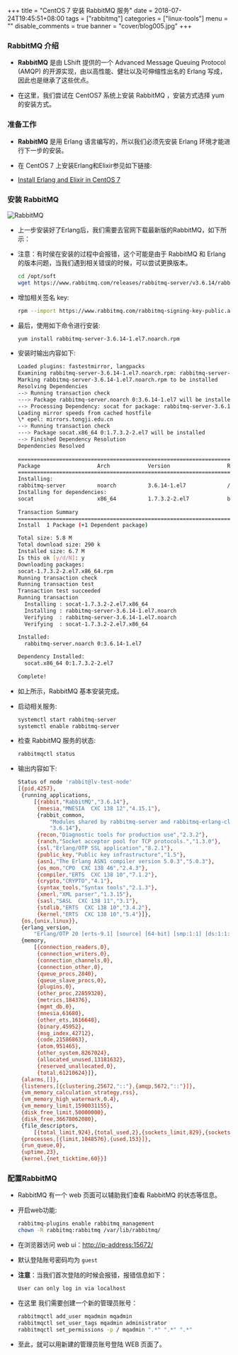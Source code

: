 +++
title = "CentOS 7 安装 RabbitMQ 服务"
date = 2018-07-24T19:45:51+08:00
tags = ["rabbitmq"]
categories = ["linux-tools"]
menu = ""
disable_comments = true
banner = "cover/blog005.jpg"
+++

### RabbitMQ 介绍
- **RabbitMQ** 是由 LShift 提供的一个 Advanced Message Queuing Protocol (AMQP) 的开源实现，由以高性能、健壮以及可伸缩性出名的 Erlang 写成，因此也是继承了这些优点。

- 在这里，我们尝试在 CentOS7 系统上安装 RabbitMQ ，安装方式选择 yum 的安装方式。

### 准备工作
- **RabbitMQ** 是用 Erlang 语言编写的，所以我们必须先安装 Erlang 环境才能进行下一步的安装。

- 在 CentOS 7 上安装Erlang和Elixir参见如下链接:
- [Install Erlang and Elixir in CentOS 7](linux-centos-erlang-elixir-installation.md)

### 安装 RabbitMQ
![RabbitMQ](http://p8pht6nl3.bkt.clouddn.com/RabbirMQ.png "RabbirMQ")

- 上一步安装好了Erlang后，我们需要去官网下载最新版的RabbitMQ，如下所示：
  
- 注意：有时侯在安装的过程中会报错，这个可能是由于 RabbitMQ 和 Erlang 的版本问题，当我们遇到相关错误的时候，可以尝试更换版本。
  
    ```bash
    cd /opt/soft
    wget https://www.rabbitmq.com/releases/rabbitmq-server/v3.6.14/rabbitmq-server-3.6.14-1.el7.noarch.rpm
    ```
- 增加相关签名 key:
  
    ```bash
    rpm --import https://www.rabbitmq.com/rabbitmq-signing-key-public.asc
    ```
- 最后，使用如下命令进行安装:
  
    ```bash
    yum install rabbitmq-server-3.6.14-1.el7.noarch.rpm
    ```

- 安装时输出内容如下:

    ```bash
    Loaded plugins: fastestmirror, langpacks
    Examining rabbitmq-server-3.6.14-1.el7.noarch.rpm: rabbitmq-server-3.6.14-1.el7.noarch
    Marking rabbitmq-server-3.6.14-1.el7.noarch.rpm to be installed
    Resolving Dependencies
    --> Running transaction check
    ---> Package rabbitmq-server.noarch 0:3.6.14-1.el7 will be installed
    --> Processing Dependency: socat for package: rabbitmq-server-3.6.14-1.el7.noarch
    Loading mirror speeds from cached hostfile
    \* epel: mirrors.tongji.edu.cn
    --> Running transaction check
    ---> Package socat.x86_64 0:1.7.3.2-2.el7 will be installed
    --> Finished Dependency Resolution  
    Dependencies Resolved
     
    =======================================================================================================================
    Package                  Arch            Version                  Repository                                     Size
    =======================================================================================================================
    Installing:
    rabbitmq-server          noarch          3.6.14-1.el7             /rabbitmq-server-3.6.14-1.el7.noarch          5.6 M
    Installing for dependencies:
    socat                    x86_64          1.7.3.2-2.el7            base                                          290 k
     
    Transaction Summary
    =======================================================================================================================
    Install  1 Package (+1 Dependent package)
  
    Total size: 5.8 M
    Total download size: 290 k
    Installed size: 6.7 M
    Is this ok [y/d/N]: y
    Downloading packages:
    socat-1.7.3.2-2.el7.x86_64.rpm                                                                  | 290 kB  00:00:00     
    Running transaction check
    Running transaction test
    Transaction test succeeded
    Running transaction
      Installing : socat-1.7.3.2-2.el7.x86_64                                                                          1/2 
      Installing : rabbitmq-server-3.6.14-1.el7.noarch                                                                 2/2 
      Verifying  : rabbitmq-server-3.6.14-1.el7.noarch                                                                 1/2 
      Verifying  : socat-1.7.3.2-2.el7.x86_64                                                                          2/2 
     
    Installed:
      rabbitmq-server.noarch 0:3.6.14-1.el7                                                                                
    
    Dependency Installed:
      socat.x86_64 0:1.7.3.2-2.el7                                                                                         
     
    Complete!
    ```

- 如上所示，RabbitMQ 基本安装完成。

- 启动相关服务:
  
    ```bash
    systemctl start rabbitmq-server
    systemctl enable rabbitmq-server
    ```
- 检查 RabbitMQ 服务的状态:
  
    ```bash
    rabbitmqctl status
    ```
- 输出内容如下:
  
    ```bash
    Status of node 'rabbit@lv-test-node'
    [{pid,4257},
     {running_applications,
         [{rabbit,"RabbitMQ","3.6.14"},
          {mnesia,"MNESIA  CXC 138 12","4.15.1"},
          {rabbit_common,
              "Modules shared by rabbitmq-server and rabbitmq-erlang-client",
              "3.6.14"},
          {recon,"Diagnostic tools for production use","2.3.2"},
          {ranch,"Socket acceptor pool for TCP protocols.","1.3.0"},
          {ssl,"Erlang/OTP SSL application","8.2.1"},
          {public_key,"Public key infrastructure","1.5"},
          {asn1,"The Erlang ASN1 compiler version 5.0.3","5.0.3"},
          {os_mon,"CPO  CXC 138 46","2.4.3"},
          {compiler,"ERTS  CXC 138 10","7.1.2"},
          {crypto,"CRYPTO","4.1"},
          {syntax_tools,"Syntax tools","2.1.3"},
          {xmerl,"XML parser","1.3.15"},
          {sasl,"SASL  CXC 138 11","3.1"},
          {stdlib,"ERTS  CXC 138 10","3.4.2"},
          {kernel,"ERTS  CXC 138 10","5.4"}]},
     {os,{unix,linux}},
     {erlang_version,
         "Erlang/OTP 20 [erts-9.1] [source] [64-bit] [smp:1:1] [ds:1:1:10] [async-threads:64] [hipe] [kernel-poll:true]\n"},
     {memory,
         [{connection_readers,0},
          {connection_writers,0},
          {connection_channels,0},
          {connection_other,0},
          {queue_procs,2840},
          {queue_slave_procs,0},
          {plugins,0},
          {other_proc,22859320},
          {metrics,184376},
          {mgmt_db,0},
          {mnesia,61680},
          {other_ets,1616648},
          {binary,45952},
          {msg_index,42712},
          {code,21586863},
          {atom,951465},
          {other_system,8267024},
          {allocated_unused,13181632},
          {reserved_unallocated,0},
          {total,61210624}]},
     {alarms,[]},
     {listeners,[{clustering,25672,"::"},{amqp,5672,"::"}]},
     {vm_memory_calculation_strategy,rss},
     {vm_memory_high_watermark,0.4},
     {vm_memory_limit,1590031155},
     {disk_free_limit,50000000},
     {disk_free,36678062080},
     {file_descriptors,
         [{total_limit,924},{total_used,2},{sockets_limit,829},{sockets_used,0}]},
     {processes,[{limit,1048576},{used,153}]},
     {run_queue,0},
     {uptime,23},
     {kernel,{net_ticktime,60}}]
    ```

### 配置RabbitMQ
- RabbitMQ 有一个 web 页面可以辅助我们查看 RabbitMQ 的状态等信息。

- 开启web功能:
  
    ```bash
    rabbitmq-plugins enable rabbitmq_management
    chown -R rabbitmq:rabbitmq /var/lib/rabbitmq/
    ```
- 在浏览器访问 web ui：<http://ip-address:15672/>

- 默认登陆账号密码均为 `guest`
- **注意**：当我们首次登陆的时候会报错，报错信息如下：

    ```bash
    User can only log in via localhost 
    ```
- 在这里 我们需要创建一个新的管理员账号：
    
    ```bash
    rabbitmqctl add_user mqadmin mqadmin
    rabbitmqctl set_user_tags mqadmin administrator
    rabbitmqctl set_permissions -p / mqadmin ".*" ".*" ".*"
    ```
- 至此，就可以用新建的管理员账号登陆 WEB 页面了。
